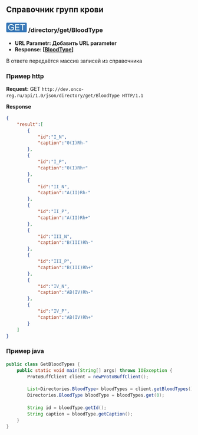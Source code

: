 ## Справочник групп крови

### ![GET](../../../../img/get.png) /directory/get/BloodType
* **URL Parametr: Добавить URL parameter**
* **Response: [[BloodType](../../../../types/types.md#com.siams.med.api.BloodType)]**

В ответе передаётся массив записей из справочника

### Пример http
**Request:** GET `http://dev.onco-reg.ru/api/1.0/json/directory/get/BloodType HTTP/1.1`

**Response**

```json
{
    "result":[
        {
            "id":"I_N",
            "caption":"0(I)Rh-"
        },
        {
            "id":"I_P",
            "caption":"0(I)Rh+"
        },
        {
            "id":"II_N",
            "caption":"A(II)Rh-"
        },
        {
            "id":"II_P",
            "caption":"A(II)Rh+"
        },
        {
            "id":"III_N",
            "caption":"B(III)Rh-"
        },
        {
            "id":"III_P",
            "caption":"B(III)Rh+"
        },
        {
            "id":"IV_N",
            "caption":"AB(IV)Rh-"
        },
        {
            "id":"IV_P",
            "caption":"AB(IV)Rh+"
        }
    ]
}
```

### Пример java

```java
public class GetBloodTypes {
    public static void main(String[] args) throws IOException {
        ProtoBuffClient client = newProtoBuffClient();

        List<Directories.BloodType> bloodTypes = client.getBloodTypes();
        Directories.BloodType bloodType = bloodTypes.get(0);

        String id = bloodType.getId();
        String caption = bloodType.getCaption();
    }
}
```
